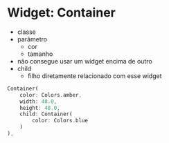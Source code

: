 # Widget: Container

- classe
- parâmetro
    - cor
    - tamanho
- não consegue usar um widget encima de outro
- child
    - filho diretamente relacionado com esse widget

```dart
Container(
    color: Colors.amber,
    width: 48.0,
    height: 48.0,
    child: Container(
        color: Colors.blue
    )
),
```